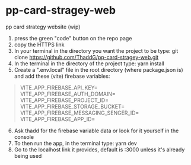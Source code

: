 # pp-card-stragey-web
pp card strategy website (wip)

1. press the green "code" button on the repo page
2. copy the HTTPS link
3. In your terminal in the directory you want the project to be type: git clone https://github.com/ThaddG/pp-card-stragey-web.git
4. In the terminal in the directory of the project type: yarn install
5. Create a ".env.local" file in the root directory (where package.json is) and add these (vite) firebase variables:
> VITE_APP_FIREBASE_API_KEY=
> VITE_APP_FIREBASE_AUTH_DOMAIN=
> VITE_APP_FIREBASE_PROJECT_ID=
> VITE_APP_FIREBASE_STORAGE_BUCKET=
> VITE_APP_FIREBASE_MESSAGING_SENGER_ID=
> VITE_APP_FIREBASE_APP_ID=
6. Ask thadd for the firebase variable data or look for it yourself in the console
7. To then run the app, in the terminal type: yarn dev
8. Go to the localhost link it provides, default is :3000 unless it's already being used
